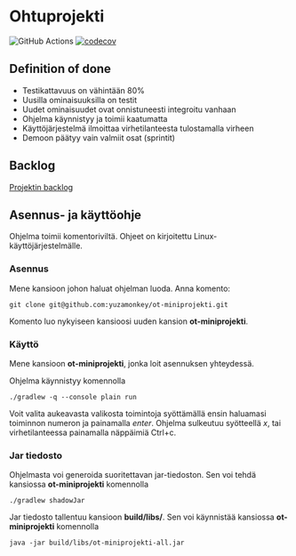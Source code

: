 # Ohtuprojekti
![GitHub Actions](https://github.com/yuzamonkey/ot-miniprojekti/actions/workflows/gradle.yml/badge.svg)
[![codecov](https://codecov.io/gh/yuzamonkey/ot-miniprojekti/branch/main/graph/badge.svg?token=FzoGfVPtB8)](https://codecov.io/gh/yuzamonkey/ot-miniprojekti)

## Definition of done
- Testikattavuus on vähintään 80%
- Uusilla ominaisuuksilla on testit
- Uudet ominaisuudet ovat onnistuneesti integroitu vanhaan
- Ohjelma käynnistyy ja toimii kaatumatta
- Käyttöjärjestelmä ilmoittaa virhetilanteesta tulostamalla virheen
- Demoon päätyy vain valmiit osat (sprintit)

## Backlog
[Projektin backlog](https://docs.google.com/spreadsheets/d/1_9Cdh7jeI5BNhq2ehOIAos2kMRqyZfJPkbvNDel6HRg/edit#gid=0)

## Asennus- ja käyttöohje
Ohjelma toimii komentoriviltä. Ohjeet on kirjoitettu Linux-käyttöjärjestelmälle. 

### Asennus
Mene kansioon johon haluat ohjelman luoda. 
Anna komento:
```
git clone git@github.com:yuzamonkey/ot-miniprojekti.git
```
Komento luo nykyiseen kansioosi uuden kansion **ot-miniprojekti**.

### Käyttö
Mene kansioon **ot-miniprojekti**, jonka loit asennuksen yhteydessä. 

Ohjelma käynnistyy komennolla
```
./gradlew -q --console plain run
```
Voit valita aukeavasta valikosta toimintoja syöttämällä ensin haluamasi toiminnon numeron ja painamalla *enter*. Ohjelma sulkeutuu syötteellä *x*, tai  virhetilanteessa painamalla näppäimiä Ctrl+c.

### Jar tiedosto

Ohjelmasta voi generoida suoritettavan jar-tiedoston. Sen voi tehdä kansiossa **ot-miniprojekti** komennolla
```
./gradlew shadowJar
```

Jar tiedosto tallentuu kansioon **build/libs/**. Sen voi käynnistää kansiossa **ot-miniprojekti** komennolla
```
java -jar build/libs/ot-miniprojekti-all.jar
```



